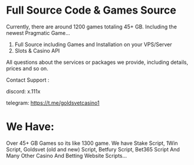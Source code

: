 # Full Source Code & Games Source

Currently, there are around 1200 games totaling 45+ GB. Including the newest Pragmatic Game...

1. Full Source including Games and Installation on your VPS/Server
2. Slots & Casino API

All questions about the services or packages we provide, including details, prices and so on.

Contact Support :

discord: x.111x

telegram: https://t.me/goldsvetcasino1



# We Have:

Over 45+ GB Games so its like 1300 game. We have Stake Script, 1Win Script, Goldsvet (old and new) Script, Betfury Script, Bet365 Script And Many Other Casino And Betting Website Scripts...
